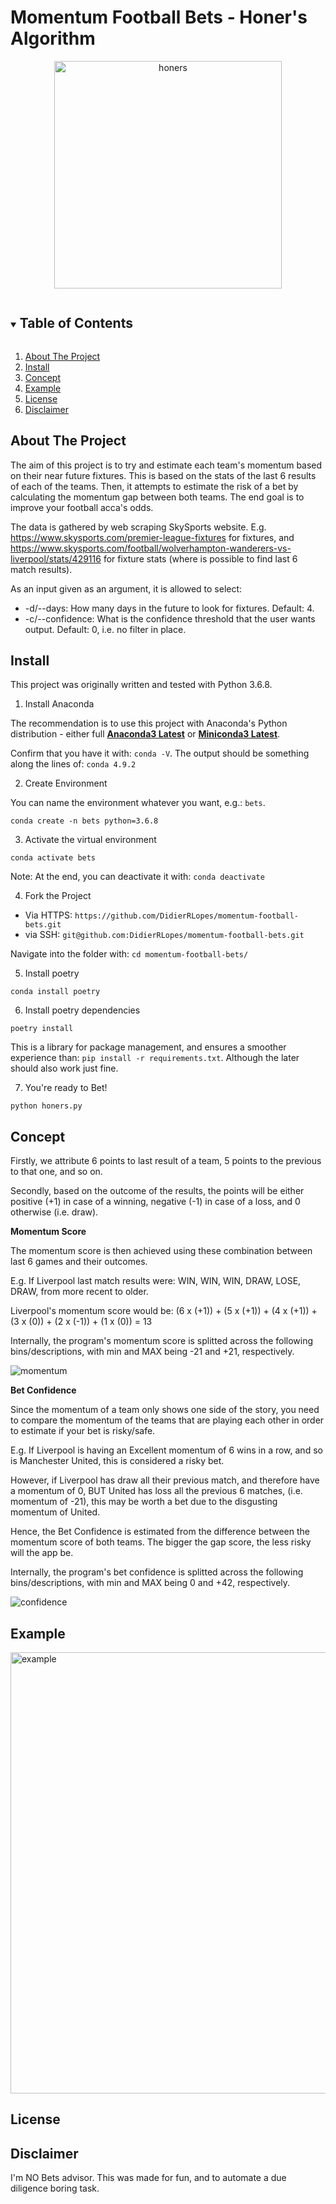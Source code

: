 # Momentum Football Bets - Honer's Algorithm

<p align="center">
<img width="364" alt="honers" src="https://user-images.githubusercontent.com/25267873/113485553-fff9ae80-94a5-11eb-86a6-298693f5ba65.png">
</p>

<!-- TABLE OF CONTENTS -->
<details open="open">
  <summary><h2 style="display: inline-block">Table of Contents</h2></summary>
  <ol>
    <li><a href="#about-the-project">About The Project</a></li>
    <li><a href="#install">Install</a></li>
    <li><a href="#concept">Concept</a></li>
    <li><a href="#example">Example</a> </li>
    <li><a href="#license">License</a></li>
    <li><a href="#disclaimer">Disclaimer</a></li>
  </ol>
</details>

## About The Project

The aim of this project is to try and estimate each team's momentum based on their near future fixtures. This is based on the stats of the last 6 results of each of the teams. Then, it attempts to estimate the risk of a bet by calculating the momentum gap between both teams. The end goal is to improve your football acca's odds. 

The data is gathered by web scraping SkySports website. E.g. https://www.skysports.com/premier-league-fixtures for fixtures, and https://www.skysports.com/football/wolverhampton-wanderers-vs-liverpool/stats/429116 for fixture stats (where is possible to find last 6 match results).

As an input given as an argument, it is allowed to select:
  * -d/--days: How many days in the future to look for fixtures. Default: 4.
  * -c/--confidence: What is the confidence threshold that the user wants output. Default: 0, i.e. no filter in place.

## Install

This project was originally written and tested with Python 3.6.8.

1. Install Anaconda

The recommendation is to use this project with Anaconda's Python distribution - either full [__Anaconda3 Latest__](https://repo.anaconda.com/archive/) or [__Miniconda3 Latest__](https://repo.anaconda.com/archive/).

Confirm that you have it with: `conda -V`. The output should be something along the lines of: `conda 4.9.2`

2. Create Environment

You can name the environment whatever you want, e.g.: `bets`.
```
conda create -n bets python=3.6.8
````

3. Activate the virtual environment
```
conda activate bets
```
Note: At the end, you can deactivate it with: `conda deactivate`

4. Fork the Project

- Via HTTPS: `https://github.com/DidierRLopes/momentum-football-bets.git`
- via SSH:  `git@github.com:DidierRLopes/momentum-football-bets.git`

Navigate into the folder with: `cd momentum-football-bets/`

5. Install poetry
```
conda install poetry
```

6. Install poetry dependencies
```
poetry install
```
This is a library for package management, and ensures a smoother experience than: ``pip install -r requirements.txt``. Although the later should also work just fine.

7.  You're ready to Bet!

```
python honers.py
```


## Concept

Firstly, we attribute 6 points to last result of a team, 5 points to the previous to that one, and so on. 

Secondly, based on the outcome of the results, the points will be either positive (+1) in case of a winning, negative (-1) in case of a loss, and 0 otherwise (i.e. draw).

**Momentum Score**

The momentum score is then achieved using these combination between last 6 games and their outcomes.

E.g. If Liverpool last match results were: WIN, WIN, WIN, DRAW, LOSE, DRAW, from more recent to older. 

Liverpool's momentum score would be: (6 x (+1)) + (5 x (+1)) + (4 x (+1)) + (3 x (0)) + (2 x (-1)) + (1 x (0)) = 13

Internally, the program's momentum score is splitted across the following bins/descriptions, with min and MAX being -21 and +21, respectively.


![momentum](https://user-images.githubusercontent.com/25267873/113485974-494afd80-94a8-11eb-8fa7-44ef9ddb7e65.jpg)


**Bet Confidence**

Since the momentum of a team only shows one side of the story, you need to compare the momentum of the teams that are playing each other in order to estimate if your bet is risky/safe.

E.g. If Liverpool is having an Excellent momentum of 6 wins in a row, and so is Manchester United, this is considered a risky bet. 

However, if Liverpool has draw all their previous match, and therefore have a momentum of 0, BUT United has loss all the previous 6 matches, (i.e. momentum of -21), this may be worth a bet due to the disgusting momentum of United.

Hence, the Bet Confidence is estimated from the difference between the momentum score of both teams. The bigger the gap score, the less risky will the app be. 

Internally, the program's bet confidence is splitted across the following bins/descriptions, with min and MAX being 0 and +42, respectively.

![confidence](https://user-images.githubusercontent.com/25267873/113485973-4819d080-94a8-11eb-920f-ed78733d24b6.jpg)

## Example

<img width="706" alt="example" src="https://user-images.githubusercontent.com/25267873/113477261-88f9f100-9478-11eb-9cb0-74936de34078.png">

## License

## Disclaimer

I'm NO Bets advisor. This was made for fun, and to automate a due diligence boring task.
